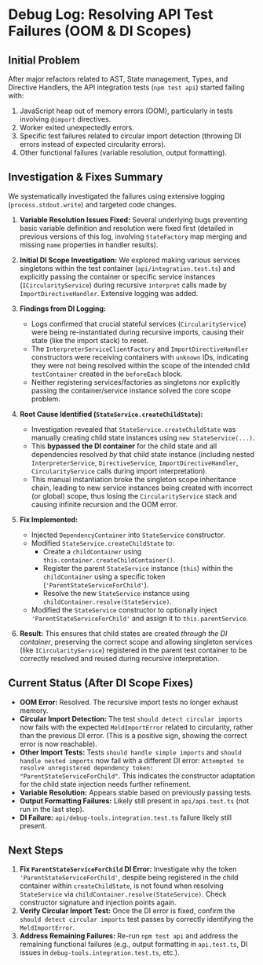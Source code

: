 # Debug Log: Resolving API Test Failures (OOM & DI Scopes)

## Initial Problem

After major refactors related to AST, State management, Types, and Directive Handlers, the API integration tests (`npm test api`) started failing with:

1.  JavaScript heap out of memory errors (OOM), particularly in tests involving `@import` directives.
2.  Worker exited unexpectedly errors.
3.  Specific test failures related to circular import detection (throwing DI errors instead of expected circularity errors).
4.  Other functional failures (variable resolution, output formatting).

## Investigation & Fixes Summary

We systematically investigated the failures using extensive logging (`process.stdout.write`) and targeted code changes.

1.  **Variable Resolution Issues Fixed:** Several underlying bugs preventing basic variable definition and resolution were fixed first (detailed in previous versions of this log, involving `StateFactory` map merging and missing `name` properties in handler results).

2.  **Initial DI Scope Investigation:** We explored making various services singletons within the test container (`api/integration.test.ts`) and explicitly passing the container or specific service instances (`ICircularityService`) during recursive `interpret` calls made by `ImportDirectiveHandler`. Extensive logging was added.

3.  **Findings from DI Logging:**
    *   Logs confirmed that crucial stateful services (`CircularityService`) were being re-instantiated during recursive imports, causing their state (like the import stack) to reset.
    *   The `InterpreterServiceClientFactory` and `ImportDirectiveHandler` constructors were receiving containers with `unknown` IDs, indicating they were not being resolved within the scope of the intended child `testContainer` created in the `beforeEach` block.
    *   Neither registering services/factories as singletons nor explicitly passing the container/service instance solved the core scope problem.

4.  **Root Cause Identified (`StateService.createChildState`):**
    *   Investigation revealed that `StateService.createChildState` was manually creating child state instances using `new StateService(...)`.
    *   This **bypassed the DI container** for the child state and all dependencies resolved *by* that child state instance (including nested `InterpreterService`, `DirectiveService`, `ImportDirectiveHandler`, `CircularityService` calls during import interpretation).
    *   This manual instantiation broke the singleton scope inheritance chain, leading to new service instances being created with incorrect (or global) scope, thus losing the `CircularityService` stack and causing infinite recursion and the OOM error.

5.  **Fix Implemented:**
    *   Injected `DependencyContainer` into `StateService` constructor.
    *   Modified `StateService.createChildState` to:
        *   Create a `childContainer` using `this.container.createChildContainer()`.
        *   Register the parent `StateService` instance (`this`) within the `childContainer` using a specific token (`'ParentStateServiceForChild'`).
        *   Resolve the new `StateService` instance using `childContainer.resolve(StateService)`.
    *   Modified the `StateService` constructor to optionally inject `'ParentStateServiceForChild'` and assign it to `this.parentService`.

6.  **Result:** This ensures that child states are created *through the DI container*, preserving the correct scope and allowing singleton services (like `ICircularityService`) registered in the parent test container to be correctly resolved and reused during recursive interpretation.

## Current Status (After DI Scope Fixes)

*   **OOM Error:** Resolved. The recursive import tests no longer exhaust memory.
*   **Circular Import Detection:** The test `should detect circular imports` now fails with the expected `MeldImportError` related to circularity, rather than the previous DI error. (This is a positive sign, showing the correct error is now reachable).
*   **Other Import Tests:** Tests `should handle simple imports` and `should handle nested imports` now fail with a different DI error: `Attempted to resolve unregistered dependency token: "ParentStateServiceForChild"`. This indicates the constructor adaptation for the child state injection needs further refinement.
*   **Variable Resolution:** Appears stable based on previously passing tests.
*   **Output Formatting Failures:** Likely still present in `api/api.test.ts` (not run in the last step).
*   **DI Failure:** `api/debug-tools.integration.test.ts` failure likely still present.

## Next Steps

1.  **Fix `ParentStateServiceForChild` DI Error:** Investigate why the token `'ParentStateServiceForChild'`, despite being registered in the child container within `createChildState`, is not found when resolving `StateService` via `childContainer.resolve(StateService)`. Check constructor signature and injection points again.
2.  **Verify Circular Import Test:** Once the DI error is fixed, confirm the `should detect circular imports` test passes by correctly identifying the `MeldImportError`.
3.  **Address Remaining Failures:** Re-run `npm test api` and address the remaining functional failures (e.g., output formatting in `api.test.ts`, DI issues in `debug-tools.integration.test.ts`, etc.). 
